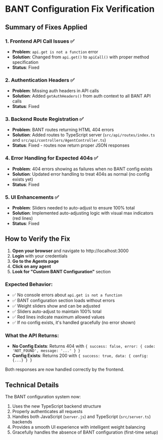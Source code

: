 # BANT Configuration Fix Verification

## Summary of Fixes Applied

### 1. Frontend API Call Issues ✅
- **Problem**: `api.get is not a function` error
- **Solution**: Changed from `api.get()` to `apiCall()` with proper method specification
- **Status**: Fixed

### 2. Authentication Headers ✅
- **Problem**: Missing auth headers in API calls
- **Solution**: Added `getAuthHeaders()` from auth context to all BANT API calls
- **Status**: Fixed

### 3. Backend Route Registration ✅
- **Problem**: BANT routes returning HTML 404 errors
- **Solution**: Added routes to TypeScript server (`src/api/routes/index.ts` and `src/api/controllers/AgentController.ts`)
- **Status**: Fixed - routes now return proper JSON responses

### 4. Error Handling for Expected 404s ✅
- **Problem**: 404 errors showing as failures when no BANT config exists
- **Solution**: Updated error handling to treat 404s as normal (no config exists yet)
- **Status**: Fixed

### 5. UI Enhancements ✅
- **Problem**: Sliders needed to auto-adjust to ensure 100% total
- **Solution**: Implemented auto-adjusting logic with visual max indicators (red lines)
- **Status**: Fixed

## How to Verify the Fix

1. **Open your browser** and navigate to http://localhost:3000
2. **Login** with your credentials
3. **Go to the Agents page**
4. **Click on any agent**
5. **Look for "Custom BANT Configuration"** section

### Expected Behavior:
- ✅ No console errors about `api.get is not a function`
- ✅ BANT configuration section loads without errors
- ✅ Weight sliders show and can be adjusted
- ✅ Sliders auto-adjust to maintain 100% total
- ✅ Red lines indicate maximum allowed values
- ✅ If no config exists, it's handled gracefully (no error shown)

### What the API Returns:
- **No Config Exists**: Returns 404 with `{ success: false, error: { code: 'NOT_FOUND', message: '...' } }`
- **Config Exists**: Returns 200 with `{ success: true, data: { config: {...} } }`

Both responses are now handled correctly by the frontend.

## Technical Details

The BANT configuration system now:
1. Uses the new TypeScript backend structure
2. Properly authenticates all requests
3. Handles both JavaScript (`server.js`) and TypeScript (`src/server.ts`) backends
4. Provides a smooth UI experience with intelligent weight balancing
5. Gracefully handles the absence of BANT configuration (first-time setup)